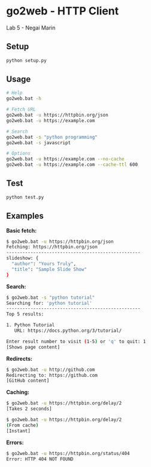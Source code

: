 # go2web - HTTP Client

Lab 5 - Negai Marin

## Setup

```bash
python setup.py
```

## Usage

```bash
# Help
go2web.bat -h

# Fetch URL  
go2web.bat -u https://httpbin.org/json
go2web.bat -u https://example.com

# Search
go2web.bat -s "python programming"
go2web.bat -s javascript

# Options
go2web.bat -u https://example.com --no-cache
go2web.bat -u https://example.com --cache-ttl 600
```

## Test

```bash
python test.py
```

## Examples

**Basic fetch:**
```bash
$ go2web.bat -u https://httpbin.org/json
Fetching: https://httpbin.org/json
--------------------------------------------------
slideshow: {
  "author": "Yours Truly",
  "title": "Sample Slide Show"
}
```

**Search:**
```bash
$ go2web.bat -s "python tutorial"
Searching for: 'python tutorial'
--------------------------------------------------
Top 5 results:

1. Python Tutorial
   URL: https://docs.python.org/3/tutorial/

Enter result number to visit (1-5) or 'q' to quit: 1
[Shows page content]
```

**Redirects:**
```bash
$ go2web.bat -u http://github.com
Redirecting to: https://github.com
[GitHub content]
```

**Caching:**
```bash
$ go2web.bat -u https://httpbin.org/delay/2
[Takes 2 seconds]

$ go2web.bat -u https://httpbin.org/delay/2
(From cache)
[Instant]
```

**Errors:**
```bash
$ go2web.bat -u https://httpbin.org/status/404
Error: HTTP 404 NOT FOUND
```
